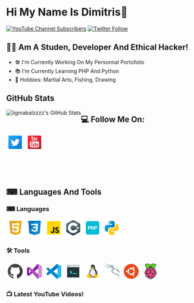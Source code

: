 # Hi My Name Is Dimitris👋

[![YouTube Channel Subscribers](https://img.shields.io/youtube/channel/subscribers/UCJQ_4gnMa7A49orDybZl7hA?logo=youtube&logoColor=red&style=for-the-badge)][youtube]
[![Twitter Follow](https://img.shields.io/twitter/follow/DimitrisEbrahim?color=1DA1F2&logo=twitter&style=for-the-badge)](https://twitter.com/intent/follow?original_referer=https%3A%2F%2Fgithub.com%2FcodeSTACKr&screen_name=codeSTACKr)
## 🙋‍♂️ Am A Studen, Developer And Ethical Hacker!
- 🛠 I'm Currently Working On My Personnal Portofolio
- 📚 I'm Currently Learning PHP And Python
- 🏅 Hobbies: Martial Arts, Fishing, Drawing

## GitHub Stats

<img align="left" alt="ligmabalzzzz's GitHub Stats" src="https://github-readme-stats.vercel.app/api?username=ligmabalzzzz&theme=tokyonight" />

## 💻 Follow Me On:

[![twitter](./img/tw.png)](https://twitter.com/DimitrisEbrahim)
[![youtube](./img/yt.png)](https://www.youtube.com/channel/UCJQ_4gnMa7A49orDybZl7hA)

<br/>
<br/>
<br/>

## ⌨ Languages And Tools

### ⌨ Languages

[![youtube](./img/html.png)](https://github.com/ligmabalzzzz)
[![youtube](./img/css.png)](https://github.com/ligmabalzzzz)
[![youtube](./img/js.png)](https://github.com/ligmabalzzzz)
[![youtube](./img/c.png)](https://github.com/ligmabalzzzz)
[![youtube](./img/php.png)](https://github.com/ligmabalzzzz)
[![youtube](./img/py.png)](https://github.com/ligmabalzzzz)
### 🛠 Tools

[![youtube](./img/git.png)](https://github.com/ligmabalzzzz)
[![youtube](./img/vsc.png)](https://github.com/ligmabalzzzz)
[![youtube](./img/vs.png)](https://github.com/ligmabalzzzz)
[![youtube](./img/cons.png)](https://github.com/ligmabalzzzz)
[![youtube](./img/pe.png)](https://github.com/ligmabalzzzz)
[![youtube](./img/kali.png)](https://github.com/ligmabalzzzz)
[![youtube](./img/ub.png)](https://github.com/ligmabalzzzz)
[![youtube](./img/ras.png)](https://github.com/ligmabalzzzz)
### 📺 Latest YouTube Videos!

<!-- YOUTUBE:START -->
<!-- YOUTUBE:END -->

[twitter]: https://twitter.com/DimitrisEbrahim
[youtube]: https://www.youtube.com/channel/UCJQ_4gnMa7A49orDybZl7hA